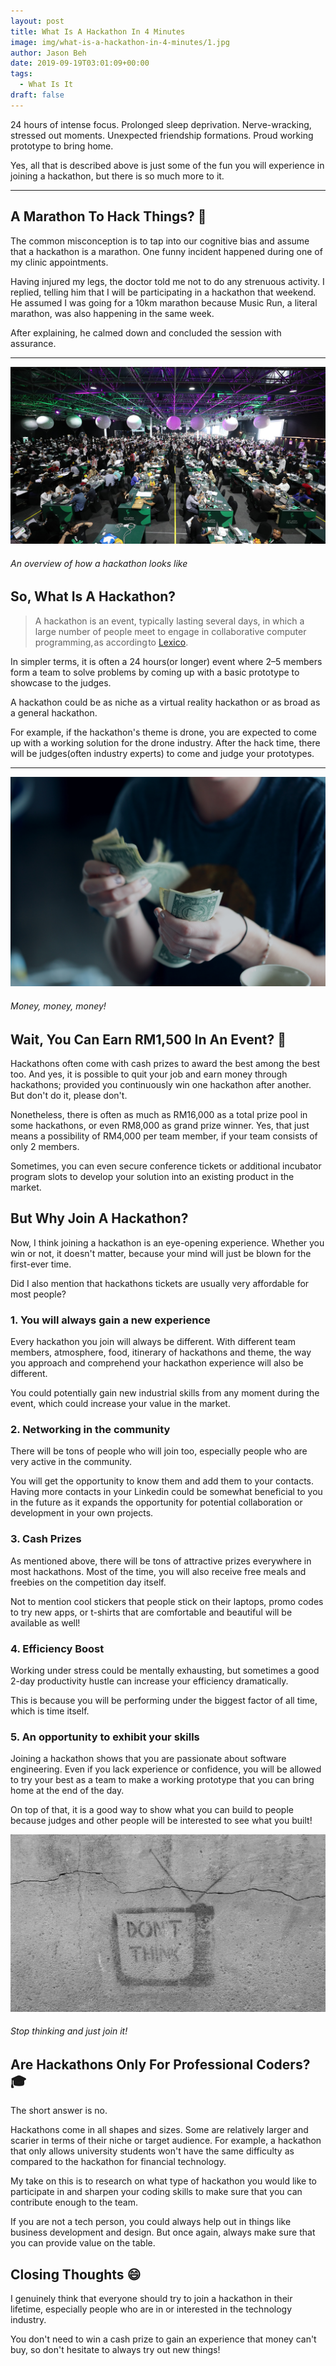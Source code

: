 ```yaml
---
layout: post
title: What Is A Hackathon In 4 Minutes
image: img/what-is-a-hackathon-in-4-minutes/1.jpg
author: Jason Beh
date: 2019-09-19T03:01:09+00:00
tags:
  - What Is It
draft: false
---
```


24 hours of intense focus. Prolonged sleep deprivation. Nerve-wracking, stressed out moments. Unexpected friendship formations. Proud working prototype to bring home.

Yes, all that is described above is just some of the fun you will experience in joining a hackathon, but there is so much more to it.

---

## A Marathon To Hack Things? 🤔

The common misconception is to tap into our cognitive bias and assume that a hackathon is a marathon. One funny incident happened during one of my clinic appointments.

Having injured my legs, the doctor told me not to do any strenuous activity. I replied, telling him that I will be participating in a hackathon that weekend. He assumed I was going for a 10km marathon because Music Run, a literal marathon, was also happening in the same week.

After explaining, he calmed down and concluded the session with assurance.

---

![marathon](img/what-is-a-hackathon-in-4-minutes/2.jpg)

###### An overview of how a hackathon looks like

## So, What Is A Hackathon?

> A hackathon is an event, typically lasting several days, in which a large number of people meet to engage in collaborative computer programming, as according to [Lexico](https://www.lexico.com/en/definition/hackathon).

In simpler terms, it is often a 24 hours(or longer) event where 2–5 members form a team to solve problems by coming up with a basic prototype to showcase to the judges.

A hackathon could be as niche as a virtual reality hackathon or as broad as a general hackathon.

For example, if the hackathon's theme is drone, you are expected to come up with a working solution for the drone industry. After the hack time, there will be judges(often industry experts) to come and judge your prototypes.

---

![money](img/what-is-a-hackathon-in-4-minutes/3.jpg)

###### Money, money, money!

## Wait, You Can Earn RM1,500 In An Event? 🤑

Hackathons often come with cash prizes to award the best among the best too. And yes, it is possible to quit your job and earn money through hackathons; provided you continuously win one hackathon after another. But don't do it, please don't.

Nonetheless, there is often as much as RM16,000 as a total prize pool in some hackathons, or even RM8,000 as grand prize winner. Yes, that just means a possibility of RM4,000 per team member, if your team consists of only 2 members.

Sometimes, you can even secure conference tickets or additional incubator program slots to develop your solution into an existing product in the market.

## But Why Join A Hackathon?

Now, I think joining a hackathon is an eye-opening experience. Whether you win or not, it doesn't matter, because your mind will just be blown for the first-ever time.

Did I also mention that hackathons tickets are usually very affordable for most people?

### 1. You will always gain a new experience

Every hackathon you join will always be different. With different team members, atmosphere, food, itinerary of hackathons and theme, the way you approach and comprehend your hackathon experience will also be different.

You could potentially gain new industrial skills from any moment during the event, which could increase your value in the market.

### 2. Networking in the community

There will be tons of people who will join too, especially people who are very active in the community.

You will get the opportunity to know them and add them to your contacts. Having more contacts in your Linkedin could be somewhat beneficial to you in the future as it expands the opportunity for potential collaboration or development in your own projects.

### 3. Cash Prizes

As mentioned above, there will be tons of attractive prizes everywhere in most hackathons. Most of the time, you will also receive free meals and freebies on the competition day itself.

Not to mention cool stickers that people stick on their laptops, promo codes to try new apps, or t-shirts that are comfortable and beautiful will be available as well!

### 4. Efficiency Boost

Working under stress could be mentally exhausting, but sometimes a good 2-day productivity hustle can increase your efficiency dramatically.

This is because you will be performing under the biggest factor of all time, which is time itself.

### 5. An opportunity to exhibit your skills

Joining a hackathon shows that you are passionate about software engineering. Even if you lack experience or confidence, you will be allowed to try your best as a team to make a working prototype that you can bring home at the end of the day.

On top of that, it is a good way to show what you can build to people because judges and other people will be interested to see what you built!

![Don't Think](img/what-is-a-hackathon-in-4-minutes/4.jpg)

###### Stop thinking and just join it!

## Are Hackathons Only For Professional Coders? 🎓

The short answer is no.

Hackathons come in all shapes and sizes. Some are relatively larger and scarier in terms of their niche or target audience. For example, a hackathon that only allows university students won't have the same difficulty as compared to the hackathon for financial technology.

My take on this is to research on what type of hackathon you would like to participate in and sharpen your coding skills to make sure that you can contribute enough to the team.

If you are not a tech person, you could always help out in things like business development and design. But once again, always make sure that you can provide value on the table.

## Closing Thoughts 😄

I genuinely think that everyone should try to join a hackathon in their lifetime, especially people who are in or interested in the technology industry.

You don't need to win a cash prize to gain an experience that money can't buy, so don't hesitate to always try out new things!
